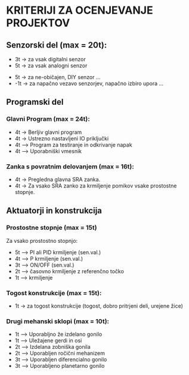 KRITERIJI ZA OCENJEVANJE PROJEKTOV
================================================================================

## Senzorski del (max = 20t):

- 3t -> za vsak digitalni senzor
- 5t -> za vsak analogni senzor
+ 5t -> za ne-običajen, DIY senzor ...
+ -1t -> za napačno vezavo senzorjev, napačno izbiro upora ...

## Programski del

### Glavni Program (max = 24t):

- 4t -> Berljiv glavni program
- 4t -> Ustrezno nastavljeni IO priključki
- 4t –> Program za testiranje in odkrivanje napak
- 4t –> Uporabniški vmesnik

### Zanka s povratnim delovanjem (max = 16t):

- 4t -> Pregledna glavna SRA zanka.
- 4t -> Za vsako SRA zanko za krmiljenje pomikov vsake prostostne stopnje.

## Aktuatorji in konstrukcija

### Prostostne stopnje (max = 15t)

Za vsako prostostno stopnjo:
- 5t –> PI ali PID krmiljenje (sen.val.)
- 4t –> P krmiljenje (sen.val.)
- 3t –> ON/OFF  (sen.val.)
- 2t –> časovno krmiljenje z referenčno točko
- 1t –> krmiljenje

### Togost konstrukcije (max = 15t):

- 1t -> za togost konstrukcije (togost, dobro pritrjeni deli, urejene žice)

### Drugi mehanski sklopi (max = 10t):

- 1t –> Uporabljno že izdelano gonilo
- 1t –> Uležajene gerdi in osi
- 2t –> Izdelana zobniška gonila
- 2t –> Uporabljen ročični mehanizem
- 3t –> Uporabljen diferencialno gonilo
- 3t –> Uporabljeno planetarno gonilo
